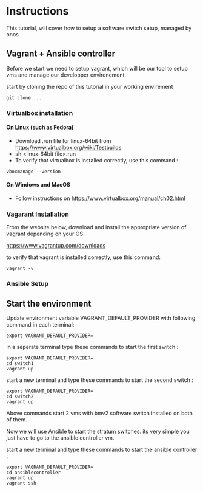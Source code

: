 # Instructions
This tutorial, will cover how to setup a software switch setup, managed by onos

## Vagrant + Ansible controller

Before we start we need to setup vagrant, which will be our tool to setup vms and manage our developper envirenement.

start by cloning the repo of this tutorial in your working envirement
```console
git clone ...
```

### Virtualbox installation
#### On Linux (such as Fedora)
- Download .run file for linux-64bit from https://www.virtualbox.org/wiki/Testbuilds
- sh \<linux-64bit file\>.run
- To verify that virtualbox is installed correctly, use this command : 
```console
vboxmanage --version
```

#### On Windows and MacOS
- Follow instructions on https://www.virtualbox.org/manual/ch02.html


### Vagarant Installation

From the website below, download and install the appropriate version of vagrant depending on your OS.

https://www.vagrantup.com/downloads

to verify that vagrant is installed correctly, use this command: 
```console
vagrant -v
```

### Ansible Setup



## Start the environment
  
Update environment variable VAGRANT_DEFAULT_PROVIDER with following command in each terminal: 
  ``` console
  export VAGRANT_DEFAULT_PROVIDER=
  ```

in a seperate terminal type these commands to start the first switch :

```console
export VAGRANT_DEFAULT_PROVIDER=
cd switch1
vagrant up
```

start a new  terminal and type these commands to start the second switch :

```console
export VAGRANT_DEFAULT_PROVIDER=
cd switch2
vagrant up
```

Above commands start 2 vms with bmv2 software switch installed on both of them.

Now we will use Ansible to start the stratum switches. its very simple you just have to go to the ansible controller vm.
  
start a new  terminal and type these commands to start the ansible controller :
```console
export VAGRANT_DEFAULT_PROVIDER=
cd ansiblecontroller
vagrant up
vagrant ssh
```
